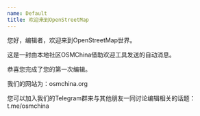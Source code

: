 ```yaml
---
name: Default
title: 欢迎来到OpenStreetMap
---
```


您好，编辑者，欢迎来到OpenStreetMap世界。

这是一封由本地社区OSMChina借助欢迎工具发送的自动消息。

恭喜您完成了您的第一次编辑。

我们的网站为：osmchina.org

您可以加入我们的Telegram群来与其他朋友一同讨论编辑相关的话题：t.me/osmchina